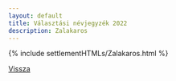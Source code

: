 ```yaml
---
layout: default
title: Választási névjegyzék 2022
description: Zalakaros
---
```


{% include settlementHTMLs/Zalakaros.html %}

[Vissza](../)